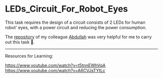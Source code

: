 # LEDs_Circuit_For_Robot_Eyes

This task requires the design of a circuit consists of 2 LEDs for human robot' eyes, with a power circuit and reducing the power consumption.

The [repository](https://github.com/AShenaifi/EyesLEDs) of my colleague [Abdullah](https://github.com/AShenaifi) was very helpful for me to carry out this task 🙏.


_____________________________________

Resources for Learning:

https://www.youtube.com/watch?v=t5tnnEWhVqA
https://www.youtube.com/watch?v=A6CVJsTYtLc
